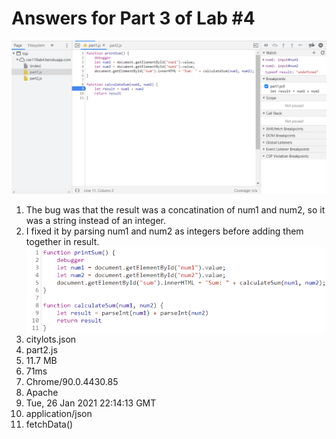 # Answers for Part 3 of Lab #4
![Breakpoint & Watch](/part3/part1.png)
1. The bug was that the result was a concatination of num1 and num2, so it was a string instead of an integer.
2. I fixed it by parsing num1 and num2 as integers before adding them together in result. </br> ![Image](/part3/bugfix.png)
3. citylots.json
4. part2.js
5. 11.7 MB
6. 71ms
7. Chrome/90.0.4430.85
8. Apache
9. Tue, 26 Jan 2021 22:14:13 GMT
10. application/json
11. fetchData()
